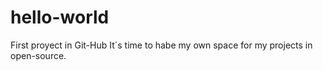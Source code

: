 # hello-world
First proyect in Git-Hub
It´s time to habe my own space for my projects in open-source.
